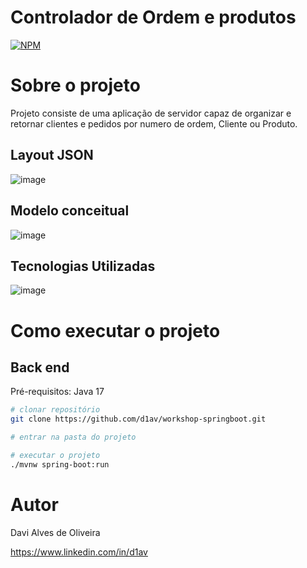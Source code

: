 # Controlador de Ordem e produtos
[![NPM](https://img.shields.io/npm/l/react)](https://github.com/d1av/workshop-springboot/blob/main/LICENSE) 

# Sobre o projeto

Projeto consiste de uma aplicação de servidor capaz de organizar e retornar clientes e pedidos por numero de ordem,
Cliente ou Produto.


## Layout JSON

![image](https://user-images.githubusercontent.com/107776531/204910785-13dedaf5-2079-4996-bf8f-3757882a21e0.png)



## Modelo conceitual

![image](https://user-images.githubusercontent.com/107776531/204910143-9276c004-5a09-4d69-9266-374f46ba20c8.png)


## Tecnologias Utilizadas

![image](https://user-images.githubusercontent.com/107776531/204910947-3ef07d32-2b3d-482d-ada8-a025a8ca85c5.png)

# Como executar o projeto

## Back end
Pré-requisitos: Java 17

```bash
# clonar repositório
git clone https://github.com/d1av/workshop-springboot.git

# entrar na pasta do projeto

# executar o projeto
./mvnw spring-boot:run
```
# Autor

Davi Alves de Oliveira

https://www.linkedin.com/in/d1av
